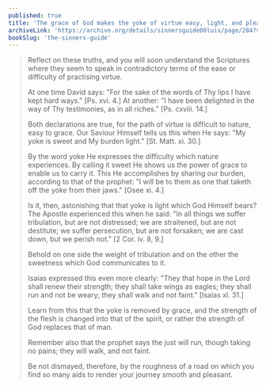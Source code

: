 ```yaml
---
published: true
title: 'The grace of God makes the yoke of virtue easy, light, and pleasant'
archiveLink: 'https://archive.org/details/sinnersguide00luis/page/284?view=theater'
bookSlug: 'the-sinners-guide'
---
```


> Reflect on these truths, and you will soon understand the Scriptures where they seem to speak in contradictory terms of the ease or difficulty of practising virtue.
>
> At one time David says: "For the sake of the words of Thy lips I have kept hard ways." [Ps. xvi. 4.] At another: "I have been delighted in the way of Thy testimonies, as in all riches." [Ps. cxviii. 14.]
>
> Both declarations are true, for the path of virtue is difficult to nature, easy to grace. Our Saviour Himself tells us this when He says: "My yoke is sweet and My burden light." [St. Matt. xi. 30.]
>
> By the word yoke He expresses the difficulty which nature experiences. By calling it sweet He shows us the power of grace to enable us to carry it. This He accomplishes by sharing our burden, according to that of the prophet: "I will be to them as one that taketh off the yoke from their jaws." [Osee xi. 4.]
>
> Is it, then, astonishing that that yoke is light which God Himself bears? The Apostle experienced this when he said: "In all things we suffer tribulation, but are not distressed; we are straitened, but are not destitute; we suffer persecution, but are not forsaken; we are cast down, but we perish not." [2 Cor. iv. 8, 9.]
>
> Behold on one side the weight of tribulation and on the other the sweetness which God communicates to it.
>
> Isaias expressed this even more clearly: "They that hope in the Lord shall renew their strength; they shall take wings as eagles; they shall run and not be weary; they shall walk and not faint." [Isaias xl. 31.]
>
> Learn from this that the yoke is removed by grace, and the strength of the flesh is changed into that of the spirit, or rather the strength of God replaces that of man.
>
> Remember also that the prophet says the just will run, though taking no pains; they will walk, and not faint.
>
> Be not dismayed, therefore, by the roughness of a road on which you find so many aids to render your journey smooth and pleasant.